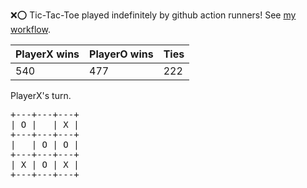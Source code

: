 :x::o: Tic-Tac-Toe played indefinitely by github action runners! See [my workflow](.github/workflows/play.yaml).

|PlayerX wins|PlayerO wins|Ties|
|-|-|-|
|540|477|222|

PlayerX's turn.

<pre>
+---+---+---+
| O |   | X |
+---+---+---+
|   | O | O |
+---+---+---+
| X | O | X |
+---+---+---+
</pre>